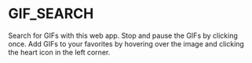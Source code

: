 # GIF_SEARCH
Search for GIFs with this web app. Stop and pause the GIFs by clicking once. 
Add GIFs to your favorites by hovering over the image and clicking the heart icon in the left corner.
